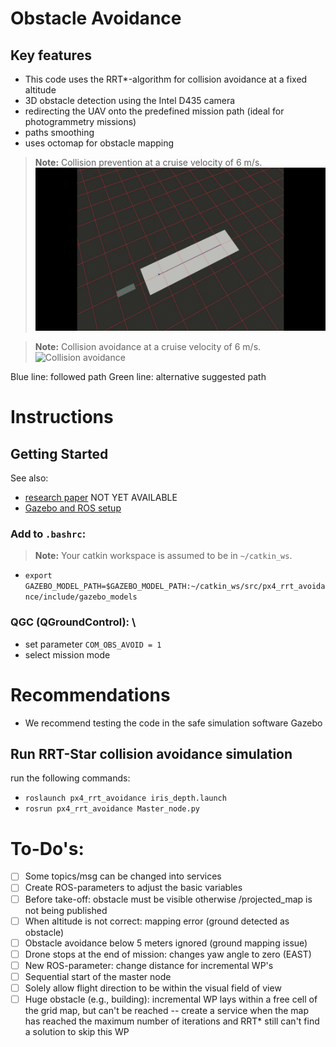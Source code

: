 # Obstacle Avoidance
## Key features
- This code uses the RRT*-algorithm for collision avoidance at a fixed altitude
- 3D obstacle detection using the Intel D435 camera
- redirecting the UAV onto the predefined mission path (ideal for photogrammetry missions)
- paths smoothing
- uses octomap for obstacle mapping

> **Note:** Collision prevention at a cruise velocity of 6 m/s.
![Collision avoidance](include/gif/collision-prevention.gif)

> **Note:** Collision avoidance at a cruise velocity of 6 m/s.
![Collision avoidance](include/gif/collision-avoidance.gif)

Blue line: followed path
Green line: alternative suggested path 

# Instructions
## Getting Started
See also: 
- [research paper]( Empty ) NOT YET AVAILABLE
- [Gazebo and ROS setup](https://docs.px4.io/master/en/simulation/ros_interface.html)

### Add to `.bashrc`: 
> **Note:** Your catkin workspace is assumed to be in `~/catkin_ws`.
- `export GAZEBO_MODEL_PATH=$GAZEBO_MODEL_PATH:~/catkin_ws/src/px4_rrt_avoidance/include/gazebo_models`

### QGC (QGroundControl): \
- set parameter `COM_OBS_AVOID = 1`
- select mission mode 

# Recommendations 
- We recommend testing the code in the safe simulation software Gazebo 

## Run RRT-Star collision avoidance simulation
run the following commands: 
- `roslaunch px4_rrt_avoidance iris_depth.launch`
- `rosrun px4_rrt_avoidance Master_node.py`

# To-Do's:
- [ ] Some topics/msg can be changed into services
- [ ] Create ROS-parameters to adjust the basic variables
- [ ] Before take-off: obstacle must be visible otherwise /projected_map is not being published
- [ ] When altitude is not correct: mapping error (ground detected as obstacle)
- [ ] Obstacle avoidance below 5 meters ignored (ground mapping issue)
- [ ] Drone stops at the end of mission: changes yaw angle to zero (EAST)
- [ ] New ROS-parameter: change distance for incremental WP's 
- [ ] Sequential start of the master node
- [ ] Solely allow flight direction to be within the visual field of view
- [ ] Huge obstacle (e.g., building): incremental WP lays within a free cell of the grid map, but can't be reached -- create a service when the map has reached the maximum number of iterations and RRT* still can't find a solution to skip this WP 
